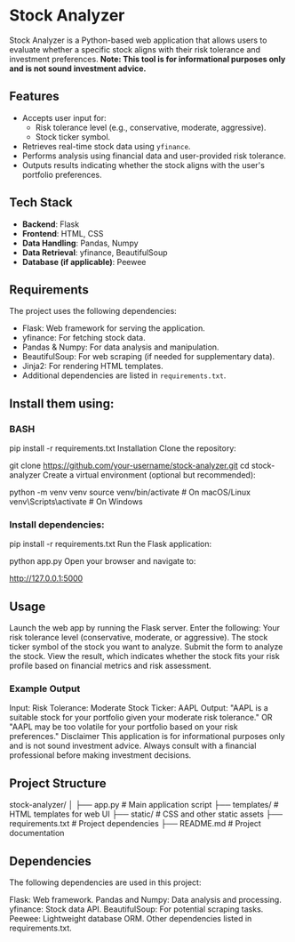 # Stock Analyzer

Stock Analyzer is a Python-based web application that allows users to evaluate whether a specific stock aligns with their risk tolerance and investment preferences. **Note: This tool is for informational purposes only and is not sound investment advice.**

## Features

- Accepts user input for:
  - Risk tolerance level (e.g., conservative, moderate, aggressive).
  - Stock ticker symbol.
- Retrieves real-time stock data using `yfinance`.
- Performs analysis using financial data and user-provided risk tolerance.
- Outputs results indicating whether the stock aligns with the user's portfolio preferences.

## Tech Stack

- **Backend**: Flask
- **Frontend**: HTML, CSS
- **Data Handling**: Pandas, Numpy
- **Data Retrieval**: yfinance, BeautifulSoup
- **Database (if applicable)**: Peewee

## Requirements

The project uses the following dependencies:

- Flask: Web framework for serving the application.
- yfinance: For fetching stock data.
- Pandas & Numpy: For data analysis and manipulation.
- BeautifulSoup: For web scraping (if needed for supplementary data).
- Jinja2: For rendering HTML templates.
- Additional dependencies are listed in `requirements.txt`.

## Install them using:

### BASH
pip install -r requirements.txt
Installation
Clone the repository:


git clone https://github.com/your-username/stock-analyzer.git
cd stock-analyzer
Create a virtual environment (optional but recommended):


python -m venv venv
source venv/bin/activate  # On macOS/Linux
venv\Scripts\activate     # On Windows

### Install dependencies:

pip install -r requirements.txt
Run the Flask application:

python app.py
Open your browser and navigate to:


http://127.0.0.1:5000

## Usage
Launch the web app by running the Flask server.
Enter the following:
Your risk tolerance level (conservative, moderate, or aggressive).
The stock ticker symbol of the stock you want to analyze.
Submit the form to analyze the stock.
View the result, which indicates whether the stock fits your risk profile based on financial metrics and risk assessment.

### Example Output
Input:
Risk Tolerance: Moderate
Stock Ticker: AAPL
Output:
"AAPL is a suitable stock for your portfolio given your moderate risk tolerance."
OR
"AAPL may be too volatile for your portfolio based on your risk preferences."
Disclaimer
This application is for informational purposes only and is not sound investment advice. Always consult with a financial professional before making investment decisions.

## Project Structure
stock-analyzer/
│
├── app.py                # Main application script
├── templates/            # HTML templates for web UI
├── static/               # CSS and other static assets
├── requirements.txt      # Project dependencies
├── README.md             # Project documentation

## Dependencies
The following dependencies are used in this project:

Flask: Web framework.
Pandas and Numpy: Data analysis and processing.
yfinance: Stock data API.
BeautifulSoup: For potential scraping tasks.
Peewee: Lightweight database ORM.
Other dependencies listed in requirements.txt.